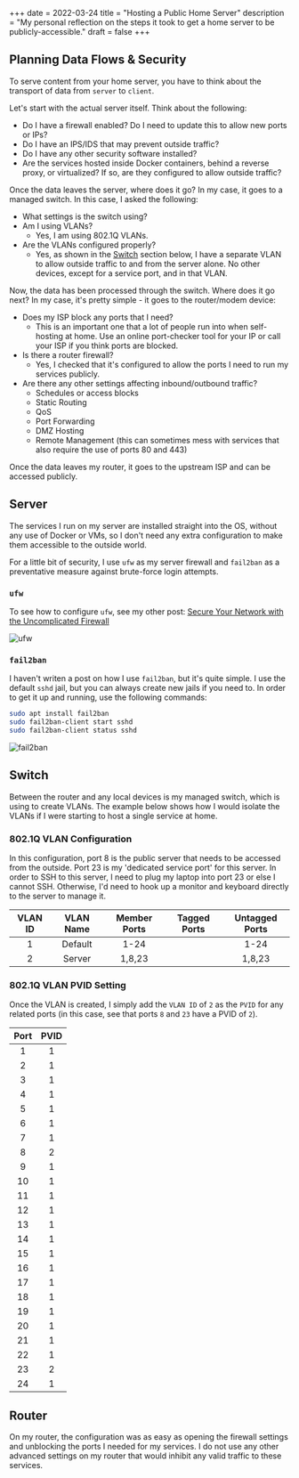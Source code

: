 +++
date = 2022-03-24
title = "Hosting a Public Home Server"
description = "My personal reflection on the steps it took to get a home server to be publicly-accessible."
draft = false
+++

## Planning Data Flows & Security

To serve content from your home server, you have to think about the transport of data from `server` to `client`.

Let's start with the actual server itself. Think about the following:

- Do I have a firewall enabled? Do I need to update this to allow new ports or IPs?
- Do I have an IPS/IDS that may prevent outside traffic?
- Do I have any other security software installed?
- Are the services hosted inside Docker containers, behind a reverse proxy, or virtualized? If so, are they configured to allow outside traffic?

Once the data leaves the server, where does it go? In my case, it goes to a managed switch. In this case, I asked the following:

- What settings is the switch using?
- Am I using VLANs?
  - Yes, I am using 802.1Q VLANs.
- Are the VLANs configured properly?
  - Yes, as shown in the [Switch](#switch) section below, I have a separate VLAN to allow outside traffic to and from the server alone. No other devices, except for a service port, and in that VLAN.

Now, the data has been processed through the switch. Where does it go next? In my case, it's pretty simple - it goes to the router/modem device:

- Does my ISP block any ports that I need?
	- This is an important one that a lot of people run into when self-hosting at home. Use an online port-checker tool for your IP or call your ISP if you think ports are blocked.
- Is there a router firewall?
  - Yes, I checked that it's configured to allow the ports I need to run my services publicly.
- Are there any other settings affecting inbound/outbound traffic?
  - Schedules or access blocks
  - Static Routing
  - QoS
  - Port Forwarding
  - DMZ Hosting
  - Remote Management (this can sometimes mess with services that also require the use of ports 80 and 443)

Once the data leaves my router, it goes to the upstream ISP and can be accessed publicly.

## Server

The services I run on my server are installed straight into the OS, without any use of Docker or VMs, so I don't need any extra configuration to make them accessible to the outside world.

For a little bit of security, I use `ufw` as my server firewall and `fail2ban` as a preventative measure against brute-force login attempts.

### `ufw`

To see how to configure `ufw`, see my other post: [Secure Your Network with the Uncomplicated Firewall](../secure-your-network-with-the-uncomplicated-firewall/)

![ufw](https://img.cleberg.io/blog/20220324-hosting-a-public-home-server/ufw.png)

### `fail2ban`

I haven't writen a post on how I use `fail2ban`, but it's quite simple. I use the default `sshd` jail, but you can always create new jails if you need to. In order to get it up and running, use the following commands:

```bash
sudo apt install fail2ban
sudo fail2ban-client start sshd
sudo fail2ban-client status sshd
```

![fail2ban](https://img.cleberg.io/blog/20220324-hosting-a-public-home-server/fail2ban.png)

## Switch

Between the router and any local devices is my managed switch, which is using to create VLANs. The example below shows how I would isolate the VLANs if I were starting to host a single service at home.

### 802.1Q VLAN Configuration

In this configuration, port 8 is the public server that needs to be accessed from the outside. Port 23 is my 'dedicated service port' for this server. In order to SSH to this server, I need to plug my laptop into port 23 or else I cannot SSH. Otherwise, I'd need to hook up a monitor and keyboard directly to the server to manage it.

| VLAN ID | VLAN Name | Member Ports | Tagged Ports | Untagged Ports |
| :-----: | :-------: | :----------: | :----------: | :------------: |
|    1    |  Default  |     1-24     |              |      1-24      |
|    2    |  Server   |    1,8,23    |              |     1,8,23     |

### 802.1Q VLAN PVID Setting

Once the VLAN is created, I simply add the `VLAN ID` of `2` as the `PVID` for any related ports (in this case, see that ports `8` and `23` have a PVID of `2`).

| Port | PVID |
| :--: | :--: |
|  1   |  1   |
|  2   |  1   |
|  3   |  1   |
|  4   |  1   |
|  5   |  1   |
|  6   |  1   |
|  7   |  1   |
|  8   |  2   |
|  9   |  1   |
|  10  |  1   |
|  11  |  1   |
|  12  |  1   |
|  13  |  1   |
|  14  |  1   |
|  15  |  1   |
|  16  |  1   |
|  17  |  1   |
|  18  |  1   |
|  19  |  1   |
|  20  |  1   |
|  21  |  1   |
|  22  |  1   |
|  23  |  2   |
|  24  |  1   |

## Router

On my router, the configuration was as easy as opening the firewall settings and unblocking the ports I needed for my services. I do not use any other advanced settings on my router that would inhibit any valid traffic to these services.
